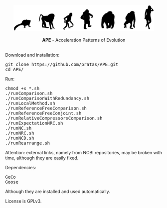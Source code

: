 <p align="center"><img src="imgs/logo.png"
alt="APE" height="84" border="0" /><br><br>
<b>APE</b> - Acceleration Patterns of Evolution</p>
<br>
Download and installation:
<pre>
git clone https://github.com/pratas/APE.git
cd APE/
</pre>
Run:
<pre>
chmod +x *.sh
./runComparison.sh
./runComparisonWithRedundancy.sh
./runLocalMethod.sh
./runReferenceFreeComparison.sh
./runReferenceFreeConjoint.sh
./runRelativeCompressorsComparison.sh
./runExpectationNRC.sh
./runNC.sh
./runNRC.sh
./runNCD.sh
./runRearrange.sh
</pre>

Attention: external links, namely from NCBI repositories, may be broken with time, although they are easily fixed.

Dependencies:
<pre>
GeCo
Goose
</pre>
Although they are installed and used automatically.

License is GPLv3.
